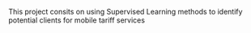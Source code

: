 This project consits on using Supervised Learning methods to identify potential clients for mobile tariff services
